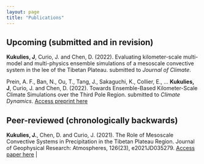 ```yaml
---
layout: page
title: "Publications"
---
```

 
 
## Upcoming (submitted and in revision) 
 

**Kukulies, J**, Curio, J. and Chen, D. (2022). Evaluating kilometer-scale multi-model and multi-physics ensemble simulations of a mesoscale convective system in the lee of the Tibetan Plateau. submitted to *Journal of Climate*. 
 

Prein, A. F., Ban, N., Ou, T., Tang, J., Sakaguchi, K., Collier, E., ... **Kukulies, J**, Curio, J. and Chen, D. (2022). Towards Ensemble-Based Kilometer-Scale Climate Simulations over the Third Pole Region. submitted to *Climate Dynamics*. [ Access preprint here](https://assets.researchsquare.com/files/rs-1570621/v1_covered.pdf?c=1651595899)

 
## Peer-reviewed (chronologically backwards)

**Kukulies, J.**, Chen, D. and Curio, J. (2021). The Role of Mesoscale Convective Systems in Precipitation in the Tibetan Plateau Region. Journal of Geophysical Research: Atmospheres, 126(23), e2021JD035279. [ Access paper here](https://agupubs.onlinelibrary.wiley.com/doi/full/10.1029/2021JD035279) | <span class="__dimensions_badge_embed__" data-doi="10.1029/2021JD035279" data-style="small_circle"></span><script async src="https://badge.dimensions.ai/badge.js" charset="utf-8"></script
            


Zhang, X., Yin, Y., **Kukulies, J.**, Li, Y., Kuang, X., He, C., and Chen, J. (2021). Revisiting Lightning Activity and Parameterization Using Geostationary Satellite Observations. Remote Sensing, 13(19). [ Access paper here](https://www.mdpi.com/2072-4292/13/19/3866)<span class="__dimensions_badge_embed__" data-doi="10.3390/rs13193866" data-style="small_circle"></span><script async src="https://badge.dimensions.ai/badge.js" charset="utf-8"></script


Lai, H. W., Chen, H. W., **Kukulies, J.**, Ou, T. and Chen, D. (2020). Regionalization
of seasonal precipitation over the Tibetan Plateau and associated large-scale atmospheric
systems. *Journal of Climatology*, 1-45. [ Access paper here](https://journals.ametsoc.org/view/journals/clim/34/7/JCLI-D-20-0521.1.xml)<span class="__dimensions_badge_embed__" data-doi="10.1175/JCLI-D-20-0521.1" data-style="small_circle"></span><script async src="https://badge.dimensions.ai/badge.js" charset="utf-8"></script


**Kukulies, J.**, Chen, D. and Wang, M. (2020). Temporal and spatial variations of convection and precipitation over the Tibetan Plateau based on recent satellite observations. Part II: Precipitation climatology derived from GPM. *International Journal of Climatology*. [ Access paper here](https://rmets.onlinelibrary.wiley.com/doi/full/10.1002/joc.6493)<span class="__dimensions_badge_embed__" data-doi="10.1002/joc.6493" data-style="small_circle"></span><script async src="https://badge.dimensions.ai/badge.js" charset="utf-8"></script


**Kukulies, J.**, Chen, D. and Wang, M. (2019). Temporal and spatial variations of convection and precipitation over the Tibetan Plateau based on recent satellite observations.Part I: Cloud climatology derived from CloudSat and CALIPSO. *International Journal of Climatology*. [ Access paper here](https://rmets.onlinelibrary.wiley.com/doi/full/10.1002/joc.6162)<span class="__dimensions_badge_embed__" data-doi="10.1002/joc.6162" data-style="small_circle"></span><script async src="https://badge.dimensions.ai/badge.js" charset="utf-8"></script

